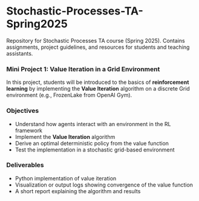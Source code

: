 # Stochastic-Processes-TA-Spring2025
Repository for Stochastic Processes TA course (Spring 2025). Contains assignments, project guidelines, and resources for students and teaching assistants.


### Mini Project 1: Value Iteration in a Grid Environment

In this project, students will be introduced to the basics of **reinforcement learning** by implementing the **Value Iteration** algorithm on a discrete Grid environment (e.g., FrozenLake from OpenAI Gym).

### Objectives
- Understand how agents interact with an environment in the RL framework
- Implement the **Value Iteration** algorithm
- Derive an optimal deterministic policy from the value function
- Test the implementation in a stochastic grid-based environment

### Deliverables
- Python implementation of value iteration
- Visualization or output logs showing convergence of the value function
- A short report explaining the algorithm and results
